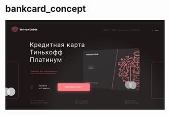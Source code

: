 # bankcard_concept

![image](https://github.com/Aleksandr-JS-Developer/bankcard_concept/blob/main/Card.jpg)

